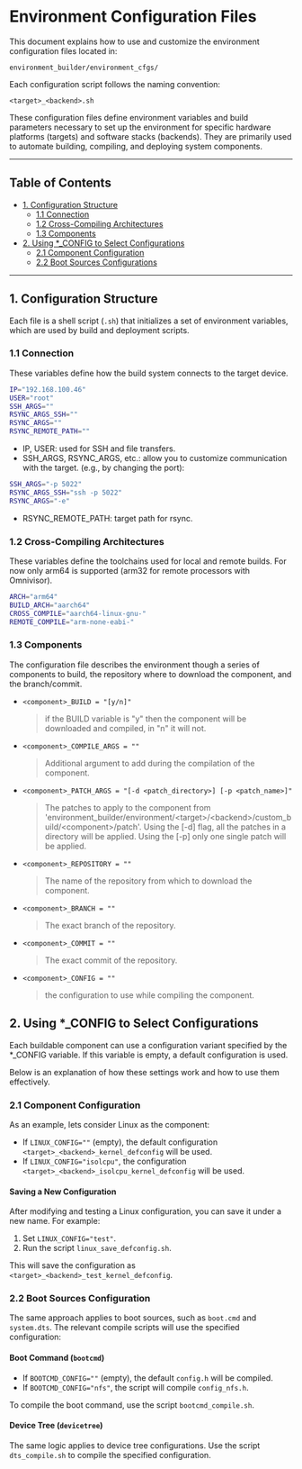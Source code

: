 
# Environment Configuration Files

This document explains how to use and customize the environment configuration files located in: 

`environment_builder/environment_cfgs/`

Each configuration script follows the naming convention: 

`<target>_<backend>.sh`

These configuration files define environment variables and build parameters necessary to set up the environment for specific hardware platforms (targets) and software stacks (backends). They are primarily used to automate building, compiling, and deploying system components.

---

## Table of Contents

- [1. Configuration Structure](#1-configuration-structure)
  - [1.1 Connection](#11-connection)
  - [1.2 Cross-Compiling Architectures](#12-cross-compiling-architectures)
  - [1.3 Components](#13-components)
- [2. Using *_CONFIG to Select Configurations](#2-using-_config-to-select-configurations)
  - [2.1 Component Configuration](#21-component-configuration)
  - [2.2 Boot Sources Configurations](#22-boot-sources-configurations)

---

## 1. Configuration Structure

Each file is a shell script (`.sh`) that initializes a set of environment variables, which are used by build and deployment scripts.

### 1.1 Connection

These variables define how the build system connects to the target device.

```bash
IP="192.168.100.46"
USER="root"
SSH_ARGS=""
RSYNC_ARGS_SSH=""
RSYNC_ARGS=""
RSYNC_REMOTE_PATH=""
```

* IP, USER: used for SSH and file transfers.
* SSH_ARGS, RSYNC_ARGS, etc.: allow you to customize communication with the target. (e.g., by changing the port):
```bash
SSH_ARGS="-p 5022"
RSYNC_ARGS_SSH="ssh -p 5022"
RSYNC_ARGS="-e"
```
* RSYNC_REMOTE_PATH: target path for rsync.

### 1.2 Cross-Compiling Architectures
These variables define the toolchains used for local and remote builds.
For now only arm64 is supported (arm32 for remote processors with Omnivisor).
```bash
ARCH="arm64"
BUILD_ARCH="aarch64"
CROSS_COMPILE="aarch64-linux-gnu-"
REMOTE_COMPILE="arm-none-eabi-"
```

### 1.3 Components
The configuration file describes the environment though a series of components to build, the repository where to download the component, and the branch/commit. 

- `<component>_BUILD = "[y/n]"` 
    > if the BUILD variable is "y" then the component will be downloaded and compiled, in "n" it will not.
- `<component>_COMPILE_ARGS = ""`
    > Additional argument to add during the compilation of the component.
- `<component>_PATCH_ARGS = "[-d <patch_directory>] [-p <patch_name>]"` 
    > The patches to apply to the component from 'environment_builder/environment/\<target\>/\<backend\>/custom_build/\<component\>/patch'. Using the [-d] flag, all the patches in a directory will be applied. Using the [-p] only one single patch will be applied.
- `<component>_REPOSITORY = ""`
    > The name of the repository from which to download the component.
- `<component>_BRANCH = ""`
    > The exact branch of the repository.
- `<component>_COMMIT = ""`
    > The exact commit of the repository.
- `<component>_CONFIG = ""`
    > the configuration to use while compiling the component.


## 2. Using *_CONFIG to Select Configurations

Each buildable component can use a configuration variant specified by the *_CONFIG variable. If this variable is empty, a default configuration is used.

Below is an explanation of how these settings work and how to use them effectively.

### 2.1 Component Configuration
As an example, lets consider Linux as the component:
- If `LINUX_CONFIG=""` (empty), the default configuration `<target>_<backend>_kernel_defconfig` will be used.
- If `LINUX_CONFIG="isolcpu"`, the configuration `<target>_<backend>_isolcpu_kernel_defconfig` will be used.

#### Saving a New Configuration
After modifying and testing a Linux configuration, you can save it under a new name. For example:
1. Set `LINUX_CONFIG="test"`.
2. Run the script `linux_save_defconfig.sh`.

This will save the configuration as `<target>_<backend>_test_kernel_defconfig`.

### 2.2 Boot Sources Configuration
The same approach applies to boot sources, such as `boot.cmd` and `system.dts`. 
The relevant compile scripts will use the specified configuration:

#### Boot Command (`bootcmd`)
- If `BOOTCMD_CONFIG=""` (empty), the default `config.h` will be compiled.
- If `BOOTCMD_CONFIG="nfs"`, the script will compile `config_nfs.h`.

To compile the boot command, use the script `bootcmd_compile.sh`.

#### Device Tree (`devicetree`)
The same logic applies to device tree configurations. Use the script `dts_compile.sh` to compile the specified configuration.